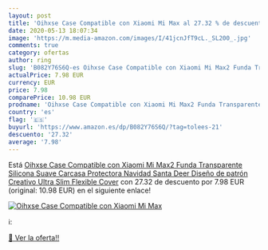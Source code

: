 ```yaml
---
layout: post
title: 'Oihxse Case Compatible con Xiaomi Mi Max al 27.32 % de descuento'
date: 2020-05-13 18:07:34
image: 'https://m.media-amazon.com/images/I/41jcnJfT9cL._SL200_.jpg'
comments: true
category: ofertas
author: ring
slug: 'B082Y76S6Q-es Oihxse Case Compatible con Xiaomi Mi Max2 Funda Transparente Silicona Suave Carcasa Protectora Navidad Santa Deer Diseño de patrón Creativo Ultra Slim Flexible Cover'
actualPrice: 7.98 EUR
currency: EUR
price: 7.98
comparePrice: 10.98 EUR
prodname: 'Oihxse Case Compatible con Xiaomi Mi Max2 Funda Transparente Silicona Suave Carcasa Protectora Navidad Santa Deer Diseño de patrón Creativo Ultra Slim Flexible Cover'
country: 'es'
flag: '🇪🇸'
buyurl: 'https://www.amazon.es/dp/B082Y76S6Q/?tag=tolees-21'
descuento: '27.32'
average: '7.98'
---
```


Está [Oihxse Case Compatible con Xiaomi Mi Max2 Funda Transparente Silicona Suave Carcasa Protectora Navidad Santa Deer Diseño de patrón Creativo Ultra Slim Flexible Cover](https://www.amazon.es/dp/B082Y76S6Q/?tag=tolees-21) con 27.32 de descuento por 7.98 EUR (original: 10.98 EUR) en el siguiente enlace!

[![Oihxse Case Compatible con Xiaomi Mi Max](https://m.media-amazon.com/images/I/41jcnJfT9cL._SL200_.jpg)](https://www.amazon.es/dp/B082Y76S6Q/?tag=tolees-21)

ℹ️:


[🛒 Ver la oferta!!](https://www.amazon.es/dp/B082Y76S6Q/?tag=tolees-21)
